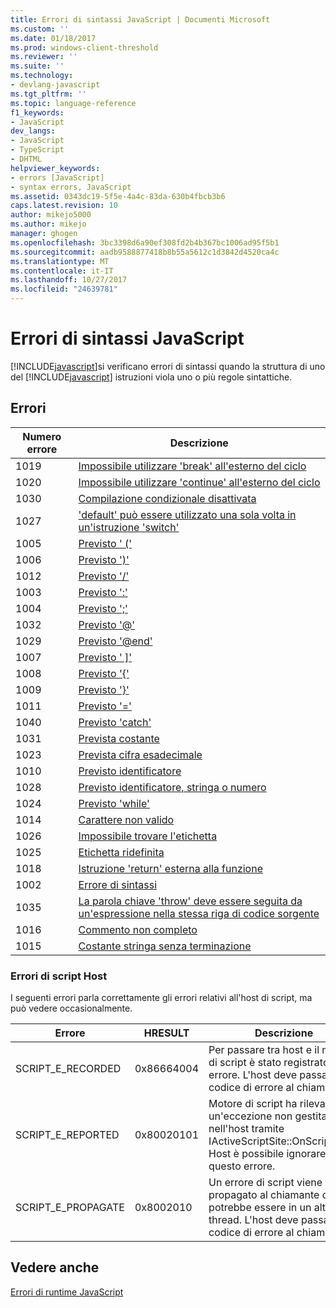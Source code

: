 ```yaml
---
title: Errori di sintassi JavaScript | Documenti Microsoft
ms.custom: ''
ms.date: 01/18/2017
ms.prod: windows-client-threshold
ms.reviewer: ''
ms.suite: ''
ms.technology:
- devlang-javascript
ms.tgt_pltfrm: ''
ms.topic: language-reference
f1_keywords:
- JavaScript
dev_langs:
- JavaScript
- TypeScript
- DHTML
helpviewer_keywords:
- errors [JavaScript]
- syntax errors, JavaScript
ms.assetid: 0343dc19-5f5e-4a4c-83da-630b4fbcb3b6
caps.latest.revision: 10
author: mikejo5000
ms.author: mikejo
manager: ghogen
ms.openlocfilehash: 3bc3398d6a90ef308fd2b4b367bc1006ad95f5b1
ms.sourcegitcommit: aadb9588877418b8b55a5612c1d3842d4520ca4c
ms.translationtype: MT
ms.contentlocale: it-IT
ms.lasthandoff: 10/27/2017
ms.locfileid: "24639781"
---
```

# <a name="javascript-syntax-errors"></a>Errori di sintassi JavaScript
[!INCLUDE[javascript](../../javascript/includes/javascript-md.md)]si verificano errori di sintassi quando la struttura di uno del [!INCLUDE[javascript](../../javascript/includes/javascript-md.md)] istruzioni viola uno o più regole sintattiche.  
  
## <a name="errors"></a>Errori  
  
|Numero errore|Descrizione|  
|------------------|-----------------|  
|1019|[Impossibile utilizzare 'break' all'esterno del ciclo](../../javascript/misc/can-t-have-break-outside-of-loop.md)|  
|1020|[Impossibile utilizzare 'continue' all'esterno del ciclo](../../javascript/misc/can-t-have-continue-outside-of-loop.md)|  
|1030|[Compilazione condizionale disattivata](../../javascript/misc/conditional-compilation-is-turned-off.md)|  
|1027|['default' può essere utilizzato una sola volta in un'istruzione 'switch'](../../javascript/misc/default-can-only-appear-once-in-a-switch-statement.md)|  
|1005|[Previsto ' ('](../../javascript/misc/expected-left-parenthesis-javascript.md)|  
|1006|[Previsto ')'](../../javascript/misc/expected-right-parenthesis-javascript.md)|  
|1012|[Previsto '/'](../../javascript/misc/expected-minus.md)|  
|1003|[Previsto ':'](../../javascript/misc/expected-colon.md)|  
|1004|[Previsto ';'](../../javascript/misc/expected-semicolon.md)|  
|1032|[Previsto '@'](../../javascript/misc/expected-at.md)|  
|1029|[Previsto '@end'](../../javascript/misc/expected-at-end.md)|  
|1007|[Previsto ' &#93;'](../../javascript/misc/expected-right-square-bracket.md)|  
|1008|[Previsto '{'](../../javascript/misc/expected-left-curly-brace.md)|  
|1009|[Previsto '}'](../../javascript/misc/expected-right-curly-brace.md)|  
|1011|[Previsto '='](../../javascript/misc/expected-equal-javascript.md)|  
|1040|[Previsto 'catch'](../../javascript/misc/expected-catch.md)|  
|1031|[Prevista costante](../../javascript/misc/expected-constant.md)|  
|1023|[Prevista cifra esadecimale](../../javascript/misc/expected-hexadecimal-digit.md)|  
|1010|[Previsto identificatore](../../javascript/misc/expected-identifier-javascript.md)|  
|1028|[Previsto identificatore, stringa o numero](../../javascript/misc/expected-identifier-string-or-number.md)|  
|1024|[Previsto 'while'](../../javascript/misc/expected-while.md)|  
|1014|[Carattere non valido](../../javascript/misc/invalid-character-javascript.md)|  
|1026|[Impossibile trovare l'etichetta](../../javascript/misc/label-not-found.md)|  
|1025|[Etichetta ridefinita](../../javascript/misc/label-redefined.md)|  
|1018|[Istruzione 'return' esterna alla funzione](../../javascript/misc/return-statement-outside-of-function.md)|  
|1002|[Errore di sintassi](../../javascript/misc/syntax-error-javascript.md)|  
|1035|[La parola chiave 'throw' deve essere seguita da un'espressione nella stessa riga di codice sorgente](../../javascript/misc/throw-must-be-followed-by-an-expression-on-the-same-source-line.md)|  
|1016|[Commento non completo](../../javascript/misc/unterminated-comment.md)|  
|1015|[Costante stringa senza terminazione](../../javascript/misc/unterminated-string-constant-javascript.md)|  
  
### <a name="script-host-errors"></a>Errori di script Host  
 I seguenti errori parla correttamente gli errori relativi all'host di script, ma può vedere occasionalmente.  
  
|Errore|HRESULT|Descrizione|  
|-----------|-------------|-----------------|  
|SCRIPT_E_RECORDED|0x86664004|Per passare tra host e il motore di script è stato registrato un errore. L'host deve passare il codice di errore al chiamante.|  
|SCRIPT_E_REPORTED|0x80020101|Motore di script ha rilevato un'eccezione non gestita nell'host tramite IActiveScriptSite::OnScriptError. Host è possibile ignorare questo errore.|  
|SCRIPT_E_PROPAGATE|0x8002010|Un errore di script viene propagato al chiamante che potrebbe essere in un altro thread. L'host deve passare il codice di errore al chiamante.|  
  
## <a name="see-also"></a>Vedere anche  
 [Errori di runtime JavaScript](../../javascript/reference/javascript-run-time-errors.md)